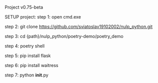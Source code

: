 Project v0.75-beta

SETUP project:
step 1: open cmd.exe

step 2: git clone https://github.com/sviatoslav19102002/nulp_python.git

step 3: cd {path}/nulp_python/poetry-demo/poetry_demo

step 4: poetry shell

step 5: pip install flask

step 6: pip install waitress

step 7: python __init__.py